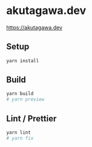 # akutagawa.dev

https://akutagawa.dev

## Setup

```sh
yarn install
```

## Build

```sh
yarn build
# yarn preview
```

## Lint / Prettier

```sh
yarn lint
# yarn fix
```
